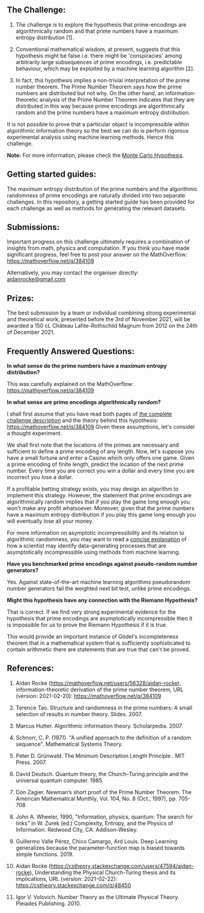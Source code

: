 ## The Challenge:

1. The challenge is to explore the hypothesis that prime-encodings are algorithmically random and that prime numbers have a maximum entropy distribution [1].

2. Conventional mathematical wisdom, at present, suggests that this hypothesis might be false i.e. there might be 'conspiracies' among arbitrarily large subsequences of prime encodings, i.e. predictable behaviour, which may be exploited by a machine learning algorithm [2].

3. In fact, this hypothesis implies a non-trivial interpretation of the prime number theorem. The Prime Number Theorem says how the prime numbers are distributed but not why. On the other hand, an information-theoretic analysis of the Prime Number Theorem indicates that they are distributed in this way because prime encodings are algorithmically random and the prime numbers have a maximum entropy distribution.

It is not possible to prove that a particular object is incompressible within algorithmic information theory so
the best we can do is perform rigorous experimental analysis using machine learning methods. Hence this challenge.

**Note:** For more information, please check the [Monte Carlo Hypothesis](https://github.com/AidanRocke/Monte-Carlo-Hypothesis/blob/main/monte-carlo-hypothesis.pdf).

## Getting started guides:

The maximum entropy distribution of the prime numbers and the algorithmic randomness of prime encodings are naturally divided into two separate challenges. In this repository, a getting started guide has been provided for each challenge as well as
methods for generating the relevant datasets.

## Submissions:

Important progress on this challenge ultimately requires a combination of insights from math, physics and computation.
If you think you have made significant progress, feel free to post your answer on the MathOverflow: https://mathoverflow.net/q/384109

Alternatively, you may contact the organiser directly: aidanrocke@gmail.com

## Prizes:

The best submission by a team or individual combining strong experimental and
theoretical work, presented before the 3rd of November 2021, will be awarded
a 150 cL Château Lafite-Rothschild Magnum from 2012 on the 24th of December 2021.

## Frequently Answered Questions:

**In what sense do the prime numbers have a maximum entropy distribution?**

This was carefully explained on the MathOverflow: https://mathoverflow.net/q/384109

**In what sense are prime encodings algorithmically random?**

I shall first assume that you have read both pages of [the complete challenge description](https://github.com/AidanRocke/Monte-Carlo-Hypothesis/blob/main/monte-carlo-hypothesis.pdf) and the theory behind this hypothesis: https://mathoverflow.net/q/384109
Given these assumptions, let's consider a thought experiment.

We shall first note that the locations of the primes are necessary and sufficient to define a prime encoding of any
length. Now, let's suppose you have a small fortune and enter a Casino which only offers one game. Given a prime encoding
of finite length, predict the location of the next prime number. Every time you are correct you win a dollar and every
time you are incorrect you lose a dollar.

If a profitable betting strategy exists, you may design an algorithm to implement this strategy. However, the statement
that prime encodings are algorithmically random implies that if you play the game long enough you won't make any profit
whatsoever. Moreover, given that the prime numbers have a maximum entropy distribution if you play this game long enough
you will eventually lose all your money.

For more information on asymptotic incompressibility and its relation to algorithmic randomness, you may want to
read a [concise explanation](https://github.com/AidanRocke/Monte-Carlo-Hypothesis/blob/main/theory/asymptotic_incompressibility.pdf) of how a scientist may identify data-generating processes that are asymptotically incompressible using methods from machine learning. 

**Have you benchmarked prime encodings against pseudo-random number generators?**

Yes. Against state-of-the-art machine learning algorithms pseudorandom number generators fail the weighted next bit test, unlike prime encodings.

**Might this hypothesis have any connection with the Riemann Hypothesis?**

That is correct. If we find very strong experimental evidence for the hypothesis
that prime encodings are asymptotically incompressible then it is impossible for
us to prove the Riemann Hypothesis if it is true.

This would provide an important instance of Gödel's incompleteness theorem that in a
mathematical system that is sufficiently sophisticated to contain arithmetic there
are statements that are true that can't be proved.

## References:

1. Aidan Rocke (https://mathoverflow.net/users/56328/aidan-rocke), information-theoretic derivation of the prime number theorem, URL (version: 2021-02-20): https://mathoverflow.net/q/384109

2. Terence Tao. Structure and randomness in the prime numbers: A small selection of results in number theory. Slides. 2007.

3. Marcus Hutter. Algorithmic information theory. Scholarpedia. 2007.

4. Schnorr, C. P. (1971). "A unified approach to the definition of a random sequence". Mathematical Systems Theory.

5. Peter D. Grünwald. The Minimum Description Length Principle . MIT Press. 2007.

6. David Deutsch. Quantum theory, the Church–Turing principle and the universal quantum computer. 1985.

7. Don Zagier. Newman’s short proof of the Prime Number Theorem. The American Mathematical Monthly, Vol. 104, No. 8 (Oct., 1997), pp. 705-708

8. John A. Wheeler, 1990, "Information, physics, quantum: The search for links" in W. Zurek (ed.) Complexity, Entropy, and the Physics of Information. Redwood City, CA: Addison-Wesley.

9. Guillermo Valle Pérez, Chico Camargo, Ard Louis. Deep Learning generalizes because the parameter-function map is biased towards simple functions. 2019.

10. Aidan Rocke (https://cstheory.stackexchange.com/users/47594/aidan-rocke), Understanding the Physical Church-Turing thesis and its implications, URL (version: 2021-02-22): https://cstheory.stackexchange.com/q/48450

11. Igor V. Volovich. Number Theory as the Ultimate Physical Theory. Pleiades Publishing. 2010.
